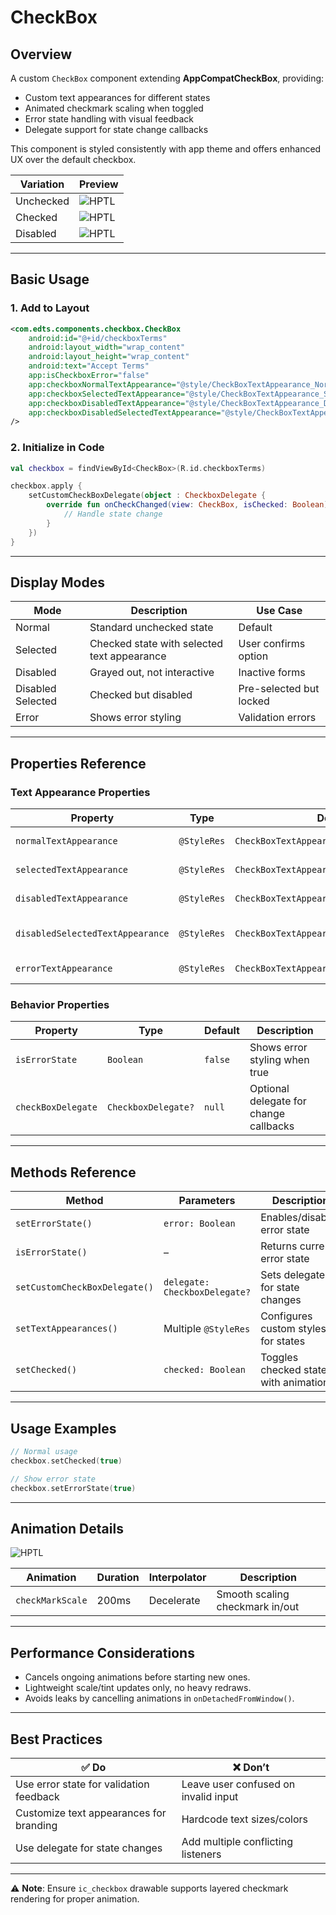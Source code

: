 # CheckBox

## Overview
A custom `CheckBox` component extending **AppCompatCheckBox**, providing:  
- Custom text appearances for different states  
- Animated checkmark scaling when toggled  
- Error state handling with visual feedback  
- Delegate support for state change callbacks  

This component is styled consistently with app theme and offers enhanced UX over the default checkbox.

| Variation          | Preview                                                                                                                           |
|--------------------|-----------------------------------------------------------------------------------------------------------------------------------|
| Unchecked          | ![HPTL](https://res.cloudinary.com/dpdbzlnhr/image/upload/c_scale,w_200/v1759228781/Screenshot_2025-09-30_at_17.39.14_uvxkxg.png) |
| Checked            | ![HPTL](https://res.cloudinary.com/dpdbzlnhr/image/upload/c_scale,w_200/v1759228780/Screenshot_2025-09-30_at_17.39.04_i1fmmk.png) |
| Disabled           | ![HPTL](https://res.cloudinary.com/dpdbzlnhr/image/upload/c_scale,w_200/v1759228781/Screenshot_2025-09-30_at_17.39.14_uvxkxg.png) |


---

## Basic Usage

### 1. Add to Layout

```xml
<com.edts.components.checkbox.CheckBox
    android:id="@+id/checkboxTerms"
    android:layout_width="wrap_content"
    android:layout_height="wrap_content"
    android:text="Accept Terms"
    app:isCheckboxError="false"
    app:checkboxNormalTextAppearance="@style/CheckBoxTextAppearance_Normal"
    app:checkboxSelectedTextAppearance="@style/CheckBoxTextAppearance_Selected"
    app:checkboxDisabledTextAppearance="@style/CheckBoxTextAppearance_Disabled"
    app:checkboxDisabledSelectedTextAppearance="@style/CheckBoxTextAppearance_DisabledSelected"
/>
```

### 2. Initialize in Code

```kotlin
val checkbox = findViewById<CheckBox>(R.id.checkboxTerms)

checkbox.apply {
    setCustomCheckBoxDelegate(object : CheckboxDelegate {
        override fun onCheckChanged(view: CheckBox, isChecked: Boolean) {
            // Handle state change
        }
    })
}
```

---

## Display Modes

| Mode | Description | Use Case |
| ---- | ----------- | -------- |
| Normal | Standard unchecked state | Default |
| Selected | Checked state with selected text appearance | User confirms option |
| Disabled | Grayed out, not interactive | Inactive forms |
| Disabled Selected | Checked but disabled | Pre-selected but locked |
| Error | Shows error styling | Validation errors |

---

## Properties Reference

### Text Appearance Properties

| Property | Type | Default | Description |
| -------- | ---- | ------- | ----------- |
| `normalTextAppearance` | `@StyleRes` | `CheckBoxTextAppearance_Normal` | Style for normal text |
| `selectedTextAppearance` | `@StyleRes` | `CheckBoxTextAppearance_Selected` | Style for checked text |
| `disabledTextAppearance` | `@StyleRes` | `CheckBoxTextAppearance_Disabled` | Style for disabled text |
| `disabledSelectedTextAppearance` | `@StyleRes` | `CheckBoxTextAppearance_DisabledSelected` | Style for disabled+checked text |
| `errorTextAppearance` | `@StyleRes` | `CheckBoxTextAppearance_Normal` | Style when in error state |

### Behavior Properties

| Property | Type | Default | Description |
| -------- | ---- | ------- | ----------- |
| `isErrorState` | `Boolean` | `false` | Shows error styling when true |
| `checkBoxDelegate` | `CheckboxDelegate?` | `null` | Optional delegate for change callbacks |

---

## Methods Reference

| Method | Parameters | Description |
| ------ | --------- | ----------- |
| `setErrorState()` | `error: Boolean` | Enables/disables error state |
| `isErrorState()` | – | Returns current error state |
| `setCustomCheckBoxDelegate()` | `delegate: CheckboxDelegate?` | Sets delegate for state changes |
| `setTextAppearances()` | Multiple `@StyleRes` | Configures custom styles for states |
| `setChecked()` | `checked: Boolean` | Toggles checked state with animation |

---

## Usage Examples

```kotlin
// Normal usage
checkbox.setChecked(true)

// Show error state
checkbox.setErrorState(true)

```

---

## Animation Details

![HPTL](https://res.cloudinary.com/dpdbzlnhr/image/upload/c_scale,w_400/v1759229185/checkboxgif_uhw6nq.gif)

| Animation | Duration | Interpolator | Description |
| --------- | -------- | ------------ | ----------- |
| `checkMarkScale` | 200ms | Decelerate | Smooth scaling checkmark in/out |

---

## Performance Considerations
- Cancels ongoing animations before starting new ones.  
- Lightweight scale/tint updates only, no heavy redraws.  
- Avoids leaks by cancelling animations in `onDetachedFromWindow()`.  

---

## Best Practices

| ✅ Do | ❌ Don’t |
| ----- | ------- |
| Use error state for validation feedback | Leave user confused on invalid input |
| Customize text appearances for branding | Hardcode text sizes/colors |
| Use delegate for state changes | Add multiple conflicting listeners |

---

⚠️ **Note**: Ensure `ic_checkbox` drawable supports layered checkmark rendering for proper animation.  
